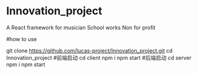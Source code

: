 # Innovation_project
A React framework for musician School works Non for profit

#how to use


git clone https://github.com/lucas-project/Innovation_project.git
cd Innovation_project
#前端启动
cd client
npm i
npm start
#后端启动
cd server
npm i
npm start


